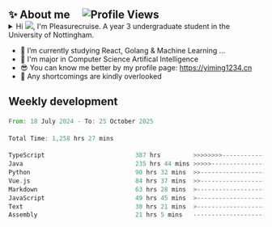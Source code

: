 <!--<p align="center">
<img src="https://capsule-render.vercel.app/api?type=waving&color=timeGradient&height=300&&section=header&text=HI%20THERE!&fontSize=90&fontAlign=50&fontAlignY=30&desc=I%20am%20Pleasurecruise!&descAlign=50&descSize=30&descAlignY=60&animation=twinkling" />
</p>

<p align="center">
<img src="https://readme-typing-svg.demolab.com?font=Orbitron&size=25&pause=1000&center=true&vCenter=true&random=false&width=600&lines=Welcome+to+my+GitHub+profile+page!;I+am+super+obsessed+with+programming!" />
</p>-->

<div align="left" style="display: flex; align-items: center; gap: 10px;">
  <h2 style="margin: 0;">✨ About me &nbsp;&nbsp;&nbsp;&nbsp;<img src="https://komarev.com/ghpvc/?username=pleasurecruise&label=Profile%20views&color=0e75b6&style=flat" alt="Profile Views" width="130" /></h2>
</div>
<details>
<summary>Hi <img src="https://media.giphy.com/media/hvRJCLFzcasrR4ia7z/giphy.gif" width="5%">, I'm Pleasurecruise. A year 3 undergraduate student in the University of Nottingham.</summary> 

![](./profile-3d-contrib/profile-night-rainbow.svg)
</details>

- 🌱 I’m currently studying React, Golang & Machine Learning ...
- 🔭 I'm major in Computer Science Artifical Intelligence
- 😎 You can know me better by my profile page: https://yiming1234.cn
- 🙏 Any shortcomings are kindly overlooked

## Weekly development
<!--START_SECTION:waka-->

```rust
From: 18 July 2024 - To: 25 October 2025

Total Time: 1,258 hrs 27 mins

TypeScript                         387 hrs         >>>>>>>>-----------------   30.67 %
Java                               235 hrs 44 mins >>>>>--------------------   18.68 %
Python                             90 hrs 32 mins  >>-----------------------   07.18 %
Vue.js                             84 hrs 37 mins  >>-----------------------   06.71 %
Markdown                           63 hrs 28 mins  >------------------------   05.03 %
JavaScript                         49 hrs 45 mins  >------------------------   03.94 %
Text                               30 hrs 21 mins  >------------------------   02.41 %
Assembly                           21 hrs 5 mins   -------------------------   01.67 %
```

<!--END_SECTION:waka-->

<!--## Recent Activity

| <a href="https://blog.yiming1234.cn"><img align="center" src="https://github-readme-stats.vercel.app/api?username=Pleasurecruise&show_icons=true&theme=tokyonight" /></a> | <a href="https://blog.yiming1234.cn"><img align="center" src="https://github-readme-stats.vercel.app/api/top-langs/?username=pleasurecruise&layout=donut&theme=tokyonight" alt="pleasurecruise" /></a> |
| ------------- | ------------- |-->
